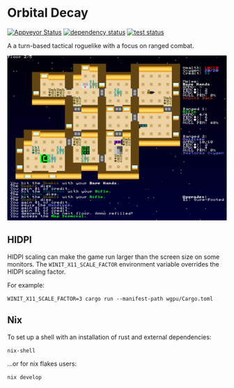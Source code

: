 # Orbital Decay

[![Appveyor Status](https://ci.appveyor.com/api/projects/status/gitlab/gridbugs/orbital-decay?branch=main&svg=true)](https://ci.appveyor.com/project/stevebob/orbital-decay)
[![dependency status](https://deps.rs/repo/gitlab/stevebob/orbital-decay/status.svg)](https://deps.rs/repo/gitlab/stevebob/orbital-decay)
[![test status](https://github.com/gridbugs/orbital-decay/actions/workflows/test.yml/badge.svg)](https://github.com/gridbugs/orbital-decay/actions/workflows/test.yml)

A  a turn-based tactical roguelike with a focus on ranged combat.

![screenshot](/images/screenshot1.png)

## HIDPI

HIDPI scaling can make the game run larger than the screen size on some monitors.
The `WINIT_X11_SCALE_FACTOR` environment variable overrides the HIDPI scaling factor.

For example:
```
WINIT_X11_SCALE_FACTOR=3 cargo run --manifest-path wgpu/Cargo.toml
```

## Nix

To set up a shell with an installation of rust and external dependencies:
```
nix-shell
```
...or for nix flakes users:
```
nix develop
```
